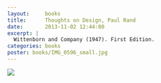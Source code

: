```yaml
---
layout:     books
title:      Thoughts on Design, Paul Rand
date:       2013-11-02 12:44:00
excerpt: |
  Wittenborn and Company (1947). First Edition.
categories: books
poster: books/IMG_0596_small.jpg
---
```


<div class="grid_12">
  <img src="{% asset_path books/IMG_0596.jpg %}" />
</div>

